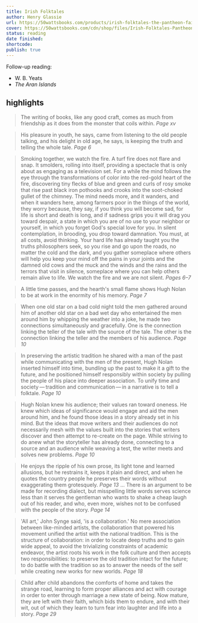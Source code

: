 ```yaml
---
title: Irish Folktales
author: Henry Glassie
url: https://50wattsbooks.com/products/irish-folktales-the-pantheon-fairy-tale-and-folklore-library
cover: https://50wattsbooks.com/cdn/shop/files/Irish-Folktales-Pantheon_700x.jpg?v=1695430580
status: reading
date finished:
shortcode:
publish: true
---
```

Follow-up reading:
- W. B. Yeats
- *The Aran Islands*
## highlights
> The writing of books, like any good craft, comes as much from friendship as it does from the monster that coils within. <cite>Page xv</cite>

> His pleasure in youth, he says, came from listening to the old people talking, and his delight in old age, he says, is keeping the truth and telling the whole tale. <cite>Page 6</cite>

> Smoking together, we watch the fire. A turf fire does not flare and snap. It smolders, rolling into itself, providing a spectacle that is only about as engaging as a television set. For a while the mind follows the eye through the transformations of color into the red-gold heart of the fire, discovering tiny flecks of blue and green and curls of rosy smoke that rise past black iron pothooks and crooks into the soot-choked gullet of the chimney. The mind needs more, and it wanders, and when it wanders here, among farmers poor in the things of the world, they worry because, they say, if you think you will become sad, for life is short and death is long, and if sadness grips you it will drag you toward despair, a state in which you are of no use to your neighbor or yourself, in which you forget God's special love for you. In silent contemplation, in brooding, you drop toward damnation. You must, at all costs, avoid thinking. Your hard life has already taught you the truths philosophers seek, so you rise and go upon the roads, no matter the cold and the dark, and you gather someplace where others will help you keep your mind off the pains in your joints and the damned old cows and the muck and the winds and the rains and the terrors that visit in silence, someplace where you can help others remain alive to life. We watch the fire and we are not silent. <cite>Pages 6–7</cite>

> A little time passes, and the hearth's small flame shows Hugh Nolan to be at work in the enormity of his memory. <cite>Page 7</cite>

> When one old star on a bad cold night told the men gathered around him of another old star on a bad wet day who entertained the men around him by whipping the weather into a joke, he made two connections simultaneously and gracefully. One is the connection linking the teller of the tale with the source of the tale. The other is the connection linking the teller and the members of his audience. <cite>Page 10</cite>

> In preserving the artistic tradition he shared with a man of the past while communicating with the men of the present, Hugh Nolan inserted himself into time, bundling up the past to make it a gift to the future, and he positioned himself responsibly within society by pulling the people of his place into deeper association. To unify time and society — tradition and communication — in a narrative is to tell a folktale. <cite>Page 10</cite>

> Hugh Nolan knew his audience; their values ran toward oneness. He knew which ideas of significance would engage and aid the men around him, and he found those ideas in a story already set in his mind. But the ideas that move writers and their audiences do not necessarily mesh with the values built into the stories that writers discover and then attempt to re-create on the page. While striving to do anew what the storyteller has already done, connecting to a source and an audience while weaving a test, the writer meets and solves new problems. <cite>Page 10</cite>

> He enjoys the ripple of his own prose, its light tone and learned allusions, but he restrains it, keeps it plain and direct, and when he quotes the country people he preserves their words without exaggerating them grotesquely. <cite>Page 13</cite>
> ...
> There is an argument to be made for recording dialect, but misspelling little words serves science less than it serves the gentleman who wants to shake a cheap laugh out of his reader, and who, even more, wishes not to be confused with the people of the story. <cite>Page 14</cite>

> 'All art,' John Synge said, 'is a collaboration.' No mere association between like-minded artists, the collaboration that powered his movement unified the artist with the national tradition. This is the structure of collaboration: in order to locate deep truths and to gain wide appeal, to avoid the trivializing constraints of academic endeavor, the artist roots his work in the folk culture and then accepts two responsibilities: to preserve the old tradition intact for the future; to do battle with the tradition so as to answer the needs of the self while creating new works for new worlds. <cite>Page 18</cite>

> Child after child abandons the comforts of home and takes the strange road, learning to form proper alliances and act with courage in order to enter through marriage a new state of being. Now mature, they are left with their faith, which bids them to endure, and with their wit, out of which they learn to turn fear into laughter and life into a story. <cite>Page 29</cite>
